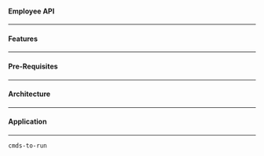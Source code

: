 #### Employee API
***
#### Features
***
#### Pre-Requisites
***
#### Architecture
***
#### Application
***
```shell
cmds-to-run
```
